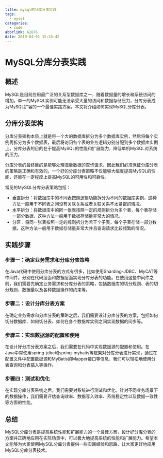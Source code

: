 ```yaml
---
title: mysql的分库分表实践
tags:
  - mysql
categories:
  - code
abbrlink: 62876
date: 2019-04-01 15:16:42
---
```


<!--more-->

# MySQL分库分表实践

## 概述

MySQL是目前应用最广泛的关系型数据库之一，随着数据量的增长和系统访问的增加，单一的MySQL实例可能无法承受大量的访问和数据存储压力，分库分表成为MySQL扩容的一个最佳实践方案，本文将介绍如何实现MySQL分库分表。

## 分库分表架构

分库分表架构本质上就是将一个大的数据库拆分为多个数据库实例，然后将每个实例再拆分为多个数据表，最后将访问各个表的业务逻辑分别分配到多个数据库实例上。分库分表的目的在于提高MySQL的性能和扩展能力，降低单机MySQL对系统的压力。

分库分表的最终目的是能够处理海量数据的查询请求，因此我们必须保证分库分表的策略是正确和有效的。一个好的分库分表策略不仅能够大幅度提高MySQL的性能，还能在一定程度上提高MySQL的可用性和可靠性。

常见的MySQL分库分表策略包括：

- 垂直拆分：将数据库中的不同表按照逻辑功能拆分为不同的数据库实例，这种方法一般用于不同表之间没有关联关系或者关联关系不太紧密的情况。
- 水平拆分：将数据库中的同一张表按照一定的规则拆分为多个表，每个表存储一部分数据，这种方法一般用于数据存储量非常大的情况。
- 分区：将同一张表按照一定的规则拆分为若干个子表，每个子表存储一部分数据，这种方法一般用于数据存储量非常大并且查询请求比较频繁的情况。

## 实践步骤

### 步骤一：确定业务需求和分库分表策略

在Java代码中使用分库分表的方式有很多，比如使用Sharding-JDBC、MyCAT等中间件，分别在代码层面和数据层面实现分库分表的功能。在使用这些中间件之前，我们需要先确定业务需求和分库分表的策略，包括数据库的切分规则、表的切分规则、数据量以及各种数据操作的约束等。

### 步骤二：设计分库分表方案

在确定业务需求和分库分表的策略之后，我们需要设计分库分表的方案，包括如何切分数据库、如何切分表、如何在各个数据库实例之间实现数据的同步等。

### 步骤三：实现数据源的配置和使用

在设计好分库分表方案之后，我们需要在代码中实现数据源的配置和使用。在Java中常使用spring-jdbc和spring-mybatis等框架对分库分表进行实现，通过在配置文件中配置数据源和MyBatis的Mapper接口等信息，我们可以轻松地使用分表查询和分表插入等操作。

### 步骤四：测试和优化

在实现分库分表系统之后，我们需要对系统进行测试和优化。针对不同业务场景下的数据操作，我们需要评估查询效率、数据写入效率、系统稳定性以及数据一致性等方面的性能。

## 总结

MySQL分库分表是提高系统性能和扩展能力的一个最佳方案，设计好分库分表的方案并正确地应用在实际场景中，可以极大地提高系统的性能和扩展能力。希望本文能够为大家使用MySQL分库分表提供一些实践经验和思路，让大家更好地应用MySQL分库分表技术。